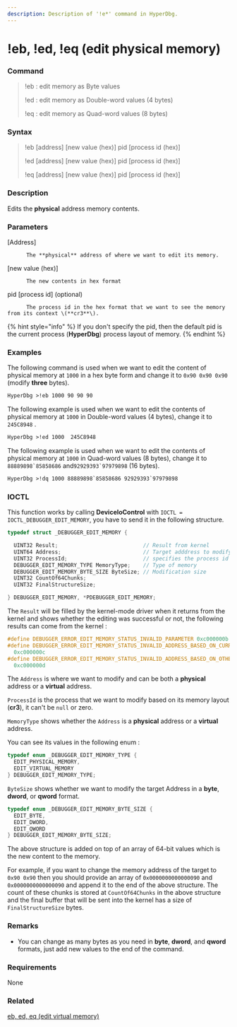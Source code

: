 ```yaml
---
description: Description of '!e*' command in HyperDbg.
---
```


# !eb, !ed, !eq \(edit physical memory\)

### Command

> !eb : edit memory as Byte values
>
> !ed : edit memory as Double-word values \(4 bytes\)
>
> !eq : edit memory as Quad-word values \(8 bytes\)

### Syntax

> !eb \[address\] \[new value \(hex\)\] pid \[process id \(hex\)\]
>
> !ed \[address\] \[new value \(hex\)\] pid \[process id \(hex\)\]
>
> !eq \[address\] \[new value \(hex\)\] pid \[process id \(hex\)\]

### Description

Edits the **physical** address memory contents.

### Parameters

\[Address\]

          The **physical** address of where we want to edit its memory.

\[new value \(hex\)\]

          The new contents in hex format

pid \[process id\]  \(optional\)

          The process id in the hex format that we want to see the memory from its context \(**cr3**\).

{% hint style="info" %}
If you don't specify the pid, then the default pid is the current process \(**HyperDbg**\) process layout of memory.
{% endhint %}

### Examples

The following command is used when we want to edit the content of physical memory at `1000` in a hex byte form and change it to `0x90 0x90 0x90` \(modify **three** bytes\).

```diff
HyperDbg >!eb 1000 90 90 90
```

The following example is used when we want to edit the contents of physical memory at `1000` in Double-word values \(4 bytes\), change it to `245C8948` .

```diff
HyperDbg >!ed 1000  245C8948
```

The following example is used when we want to edit the contents of physical memory at `1000` in Quad-word values \(8 bytes\), change it to ``88889898`85858686``  and``92929393`97979898`` \(16 bytes\).

```diff
HyperDbg >!dq 1000 88889898`85858686 92929393`97979898
```

### IOCTL

This function works by calling **DeviceIoControl** with `IOCTL = IOCTL_DEBUGGER_EDIT_MEMORY`, you have to send it in the following structure.

```c
typedef struct _DEBUGGER_EDIT_MEMORY {

  UINT32 Result;                           // Result from kernel
  UINT64 Address;                          // Target adddress to modify
  UINT32 ProcessId;                        // specifies the process id
  DEBUGGER_EDIT_MEMORY_TYPE MemoryType;    // Type of memory
  DEBUGGER_EDIT_MEMORY_BYTE_SIZE ByteSize; // Modification size
  UINT32 CountOf64Chunks;
  UINT32 FinalStructureSize;

} DEBUGGER_EDIT_MEMORY, *PDEBUGGER_EDIT_MEMORY;
```

The `Result` will be filled by the kernel-mode driver when it returns from the kernel and shows whether the editing was successful or not, the following results can come from the kernel :

```c
#define DEBUGGER_ERROR_EDIT_MEMORY_STATUS_INVALID_PARAMETER 0xc000000b
#define DEBUGGER_ERROR_EDIT_MEMORY_STATUS_INVALID_ADDRESS_BASED_ON_CURRENT_PROCESS \
  0xc000000c
#define DEBUGGER_ERROR_EDIT_MEMORY_STATUS_INVALID_ADDRESS_BASED_ON_OTHER_PROCESS \
  0xc000000d
```

 The `Address` is where we want to modify and can be both a **physical** address or a **virtual** address.

`ProcessId` is the process that we want to modify based on its memory layout \(**cr3**\), it can't be `null` or zero.

`MemoryType` shows whether the `Address` is a **physical** address or a **virtual** address.

You can see its values in the following enum :

```c
typedef enum _DEBUGGER_EDIT_MEMORY_TYPE {
  EDIT_PHYSICAL_MEMORY,
  EDIT_VIRTUAL_MEMORY
} DEBUGGER_EDIT_MEMORY_TYPE;
```

`ByteSize` shows whether we want to modify the target Address in a **byte**, **dword**, or **qword** format. 

```c
typedef enum _DEBUGGER_EDIT_MEMORY_BYTE_SIZE {
  EDIT_BYTE,
  EDIT_DWORD,
  EDIT_QWORD
} DEBUGGER_EDIT_MEMORY_BYTE_SIZE;
```

The above structure is added on top of an array of 64-bit values which is the new content to the memory. 

For example, if you want to change the memory address of  the target to `0x90 0x90` then you should provide an array of `0x0000000000000090` and `0x0000000000000090` and append it to the end of the above structure. The count of these chunks is stored at `CountOf64Chunks` in the above structure and the final buffer that will be sent into the kernel has a size of `FinalStructureSize` bytes. 

### **Remarks**

* You can change as many bytes as you need in **byte**, **dword**, and **qword** formats, just add new values to the end of the command. 

### Requirements

None

### Related

[eb, ed, eq \(edit virtual memory\)](https://docs.hyperdbg.com/commands/debugging-commands/e)

